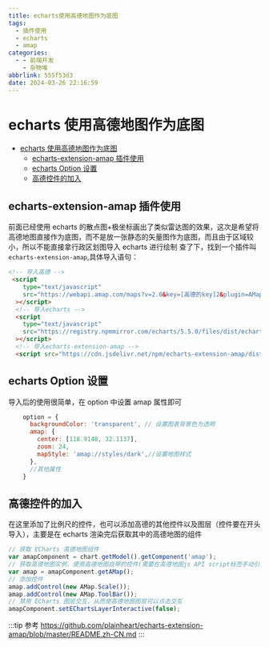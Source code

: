 ```yaml
---
title: echarts使用高德地图作为底图
tags:
  - 插件使用
  - echarts
  - amap
categories:
  - - 前端开发
    - 杂物堆
abbrlink: 555f53d3
date: 2024-03-26 22:16:59
---
```


<!-- @format -->

# echarts 使用高德地图作为底图

- [echarts 使用高德地图作为底图](#echarts-使用高德地图作为底图)
  - [echarts-extension-amap 插件使用](#echarts-extension-amap-插件使用)
  - [echarts Option 设置](#echarts-option-设置)
  - [高德控件的加入](#高德控件的加入)

## echarts-extension-amap 插件使用

前面已经使用 echarts 的散点图+极坐标画出了类似雷达图的效果，这次是希望将高德地图直接作为底图，而不是放一张静态的矢量图作为底图，而且由于区域较小，所以不能直接拿行政区划图导入 echarts 进行绘制
查了下，找到一个插件叫`echarts-extension-amap`,具体导入语句：

```HTML
<!-- 导入高德 -->
 <script
    type="text/javascript"
    src="https://webapi.amap.com/maps?v=2.0&key=[高德的key]2&plugin=AMap.Scale,AMap.ToolBar"
  ></script>
  <!-- 导入echarts -->
  <script
    type="text/javascript"
    src="https://registry.npmmirror.com/echarts/5.5.0/files/dist/echarts.min.js"
  ></script>
  <!-- 导入echarts-extension-amap -->
  <script src="https://cdn.jsdelivr.net/npm/echarts-extension-amap/dist/echarts-extension-amap.min.js"></script>
```

## echarts Option 设置

导入后的使用很简单，在 option 中设置 amap 属性即可

```JavaScript
    option = {
      backgroundColor: 'transparent', // 设置图表背景色为透明
      amap: {
        center: [118.9148, 32.1137],
        zoom: 24,
        mapStyle: 'amap://styles/dark',//设置地图样式
      },
      //其他属性
    }
```

## 高德控件的加入

在这里添加了比例尺的控件，也可以添加高德的其他控件以及图层（控件要在开头导入），主要是在 echarts 渲染完后获取其中的高德地图的组件

```JavaScript
// 获取 ECharts 高德地图组件
var amapComponent = chart.getModel().getComponent('amap');
// 获取高德地图实例，使用高德地图自带的控件(需要在高德地图js API script标签手动引入)
var amap = amapComponent.getAMap();
// 添加控件
amap.addControl(new AMap.Scale());
amap.addControl(new AMap.ToolBar());
// 禁用 ECharts 图层交互，从而使高德地图图层可以点击交互
amapComponent.setEChartsLayerInteractive(false);
```

:::tip 参考
<https://github.com/plainheart/echarts-extension-amap/blob/master/README.zh-CN.md>
:::
